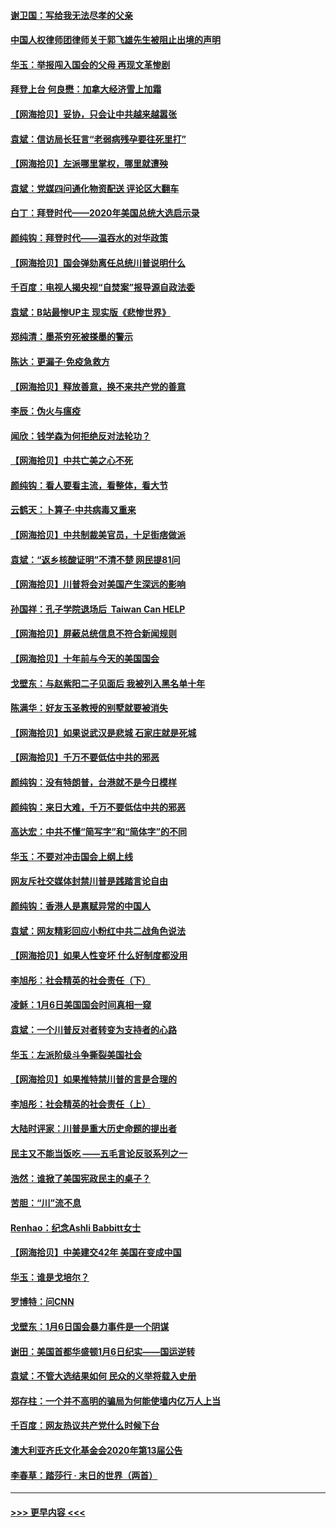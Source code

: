#### [谢卫国：写给我无法尽孝的父亲](../pages/nsc993/n12720325.md?t=01300551) 
#### [中国人权律师团律师关于郭飞雄先生被阻止出境的声明](../pages/nsc993/n12720203.md?t=01300551) 
#### [华玉：举报闯入国会的父母 再现文革惨剧](../pages/nsc993/n12719070.md?t=01300551) 
#### [拜登上台 何良懋：加拿大经济雪上加霜](../pages/nsc993/n12718943.md?t=01300551) 
#### [【网海拾贝】妥协，只会让中共越来越嚣张](../pages/nsc993/n12717392.md?t=01300551) 
#### [袁斌：信访局长狂言“老弱病残孕要往死里打”](../pages/nsc993/n12717343.md?t=01300551) 
#### [【网海拾贝】左派哪里掌权，哪里就遭殃](../pages/nsc993/n12715009.md?t=01300551) 
#### [袁斌：党媒四问通化物资配送 评论区大翻车](../pages/nsc993/n12714950.md?t=01300551) 
#### [白丁：拜登时代——2020年美国总统大选启示录](../pages/nsc993/n12714920.md?t=01300551) 
#### [颜纯钩：拜登时代——温吞水的对华政策](../pages/nsc993/n12713245.md?t=01300551) 
#### [【网海拾贝】国会弹劾离任总统川普说明什么](../pages/nsc993/n12712816.md?t=01300551) 
#### [千百度：电视人揭央视“自焚案”报导源自政法委](../pages/nsc993/n12709760.md?t=01300551) 
#### [袁斌：B站最惨UP主 现实版《悲惨世界》](../pages/nsc993/n12709686.md?t=01300551) 
#### [郑纯清：墨茶穷死被搽墨的警示](../pages/nsc993/n12709262.md?t=01300551) 
#### [陈达：更漏子·免疫急救方](../pages/nsc993/n12709244.md?t=01300551) 
#### [【网海拾贝】释放善意，换不来共产党的善意](../pages/nsc993/n12708361.md?t=01300551) 
#### [李辰：伪火与瘟疫](../pages/nsc993/n12707981.md?t=01300551) 
#### [闻欣：钱学森为何拒绝反对法轮功？](../pages/nsc993/n12707407.md?t=01300551) 
#### [【网海拾贝】中共亡美之心不死](../pages/nsc993/n12707621.md?t=01300551) 
#### [颜纯钩：看人要看主流，看整体，看大节](../pages/nsc993/n12707536.md?t=01300551) 
#### [云鹤天：卜算子‧中共病毒又重来](../pages/nsc993/n12707408.md?t=01300551) 
#### [【网海拾贝】中共制裁美官员，十足街痞做派](../pages/nsc993/n12705115.md?t=01300551) 
#### [袁斌：“返乡核酸证明”不清不楚 网民提81问](../pages/nsc993/n12704982.md?t=01300551) 
#### [【网海拾贝】川普将会对美国产生深远的影响](../pages/nsc993/n12703045.md?t=01300551) 
#### [孙国祥：孔子学院退场后  Taiwan Can HELP](../pages/nsc993/n12702430.md?t=01300551) 
#### [【网海拾贝】屏蔽总统信息不符合新闻规则](../pages/nsc993/n12699998.md?t=01300551) 
#### [【网海拾贝】十年前与今天的美国国会](../pages/nsc993/n12696993.md?t=01300551) 
#### [戈壁东：与赵紫阳二子见面后 我被列入黑名单十年](../pages/nsc993/n12696215.md?t=01300551) 
#### [陈满华：好友玉圣教授的别墅就要被消失](../pages/nsc993/n12695411.md?t=01300551) 
#### [【网海拾贝】如果说武汉是悲城 石家庄就是死城](../pages/nsc993/n12694589.md?t=01300551) 
#### [【网海拾贝】千万不要低估中共的邪恶](../pages/nsc993/n12692771.md?t=01300551) 
#### [颜纯钩：没有特朗普，台港就不是今日模样](../pages/nsc993/n12692678.md?t=01300551) 
#### [颜纯钩：来日大难，千万不要低估中共的邪恶](../pages/nsc993/n12692080.md?t=01300551) 
#### [高达宏：中共不懂“简写字”和“简体字”的不同](../pages/nsc993/n12692068.md?t=01300551) 
#### [华玉：不要对冲击国会上纲上线](../pages/nsc993/n12689948.md?t=01300551) 
#### [网友斥社交媒体封禁川普是践踏言论自由](../pages/nsc993/n12687482.md?t=01300551) 
#### [颜纯钩：香港人是禀赋异常的中国人](../pages/nsc993/n12685142.md?t=01300551) 
#### [袁斌：网友精彩回应小粉红中共二战角色说法](../pages/nsc993/n12684994.md?t=01300551) 
#### [【网海拾贝】如果人性变坏 什么好制度都没用](../pages/nsc993/n12683000.md?t=01300551) 
#### [李旭彤：社会精英的社会责任（下）](../pages/nsc993/n12680604.md?t=01300551) 
#### [凌稣：1月6日美国国会时间真相一窥](../pages/nsc993/n12682780.md?t=01300551) 
#### [袁斌：一个川普反对者转变为支持者的心路](../pages/nsc993/n12682700.md?t=01300551) 
#### [华玉：左派阶级斗争撕裂美国社会](../pages/nsc993/n12681226.md?t=01300551) 
#### [【网海拾贝】如果推特禁川普的言是合理的](../pages/nsc993/n12681232.md?t=01300551) 
#### [李旭彤：社会精英的社会责任（上）](../pages/nsc993/n12680501.md?t=01300551) 
#### [大陆时评家：川普是重大历史命题的提出者](../pages/nsc993/n12679904.md?t=01300551) 
#### [民主又不能当饭吃 ——五毛言论反驳系列之一](../pages/nsc993/n12679877.md?t=01300551) 
#### [浩然：谁掀了美国宪政民主的桌子？](../pages/nsc993/n12679850.md?t=01300551) 
#### [苦胆：“川”流不息](../pages/nsc993/n12678388.md?t=01300551) 
#### [Renhao：纪念Ashli Babbitt女士](../pages/nsc993/n12678359.md?t=01300551) 
#### [【网海拾贝】中美建交42年 美国在变成中国](../pages/nsc993/n12678324.md?t=01300551) 
#### [华玉：谁是戈培尔？](../pages/nsc993/n12677515.md?t=01300551) 
#### [罗博特：问CNN](../pages/nsc993/n12677172.md?t=01300551) 
#### [戈壁东：1月6日国会暴力事件是一个阴谋](../pages/nsc993/n12674639.md?t=01300551) 
#### [谢田：美国首都华盛顿1月6日纪实——国运逆转](../pages/nsc993/n12673190.md?t=01300551) 
#### [袁斌：不管大选结果如何 民众的义举将载入史册](../pages/nsc993/n12672787.md?t=01300551) 
#### [郑存柱：一个并不高明的骗局为何能使墙内亿万人上当](../pages/nsc993/n12671449.md?t=01300551) 
#### [千百度：网友热议共产党什么时候下台](../pages/nsc993/n12670442.md?t=01300551) 
#### [澳大利亚齐氏文化基金会2020年第13届公告](../pages/nsc993/n12670273.md?t=01300551) 
#### [李春草：踏莎行 · 末日的世界（两首）](../pages/nsc993/n12670253.md?t=01300551) 

----
#### [ >>> 更早内容 <<< ](../indexes/nsc993-earlier.md)
